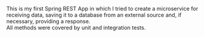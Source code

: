 This is my first Spring REST App in which I tried to create a microservice for receiving data, saving it to a database from an external source and, if necessary, providing a response.  
All methods were covered by unit and integration tests.
